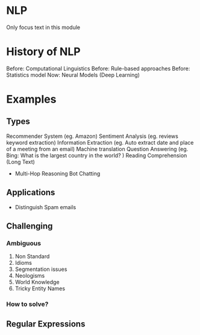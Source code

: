 # NLP
Only focus text in this module
# History of NLP
Before: Computational Linguistics
Before: Rule-based approaches
Before: Statistics model
Now: Neural Models (Deep Learning)

# Examples
## Types
Recommender System (eg. Amazon)
Sentiment Analysis (eg. reviews keyword extraction)
Information Extraction (eg. Auto extract date and place of a meeting from an email)
Machine translation
Question Answering (eg. Bing: What is the largest country in the world? )
Reading Comprehension (Long Text)
 - Multi-Hop Reasoning
Bot Chatting
## Applications
- Distinguish Spam emails
## Challenging
### Ambiguous
1. Non Standard
2. Idioms
3. Segmentation issues
4. Neologisms
5. World Knowledge
6. Tricky Entity Names
### How to solve? 
## Regular Expressions

